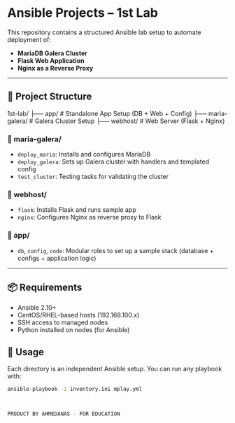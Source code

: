 # Ansible Projects – 1st Lab

This repository contains a structured Ansible lab setup to automate deployment of:

- **MariaDB Galera Cluster**
- **Flask Web Application**
- **Nginx as a Reverse Proxy**

---

## 📁 Project Structure

1st-lab/
├── app/ # Standalone App Setup (DB + Web + Config)
├── maria-galera/ # Galera Cluster Setup
├── webhost/ # Web Server (Flask + Nginx)


### 🔹 maria-galera/
- `deploy_maria`: Installs and configures MariaDB
- `deploy_galera`: Sets up Galera cluster with handlers and templated config
- `test_cluster`: Testing tasks for validating the cluster

### 🔹 webhost/
- `flask`: Installs Flask and runs sample app
- `nginx`: Configures Nginx as reverse proxy to Flask

### 🔹 app/
- `db`, `config`, `code`: Modular roles to set up a sample stack (database + configs + application logic)

---

## 📦 Requirements

- Ansible 2.10+
- CentOS/RHEL-based hosts (192.168.100.x)
- SSH access to managed nodes
- Python installed on nodes (for Ansible)


## 🚀 Usage

Each directory is an independent Ansible setup. You can run any playbook with:

```bash
ansible-playbook -i inventory.ini mplay.yml



PRODUCT BY AHMEDANAS - FOR EDUCATION 